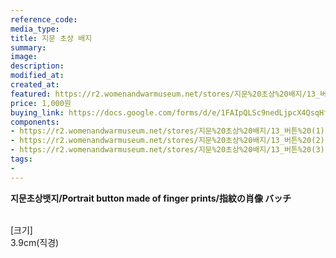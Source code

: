```yaml
---
reference_code:
media_type:
title: 지문 초상 배지
summary:
image:
description:
modified_at:
created_at:
featured: https://r2.womenandwarmuseum.net/stores/지문%20초상%20배지/13_버튼%20(1)r.jpg
price: 1,000원
buying_link: https://docs.google.com/forms/d/e/1FAIpQLSc9nedLjpcX4QsqHfsDClSUvnY_z8JjKZMrkfDJmnqozNUliA/viewform
components:
- https://r2.womenandwarmuseum.net/stores/지문%20초상%20배지/13_버튼%20(1)r.jpg
- https://r2.womenandwarmuseum.net/stores/지문%20초상%20배지/13_버튼%20(2)r.jpg
- https://r2.womenandwarmuseum.net/stores/지문%20초상%20배지/13_버튼%20(3)r.jpg
tags:
-
---
```

**지문초상뱃지/Portrait button made of finger prints/指紋の肖像 バッチ**

\
[크기]\
3.9cm(직경)
